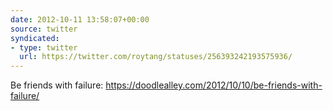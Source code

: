 ```yaml
---
date: 2012-10-11 13:58:07+00:00
source: twitter
syndicated:
- type: twitter
  url: https://twitter.com/roytang/statuses/256393242193575936/
---
```


Be friends with failure: https://doodlealley.com/2012/10/10/be-friends-with-failure/